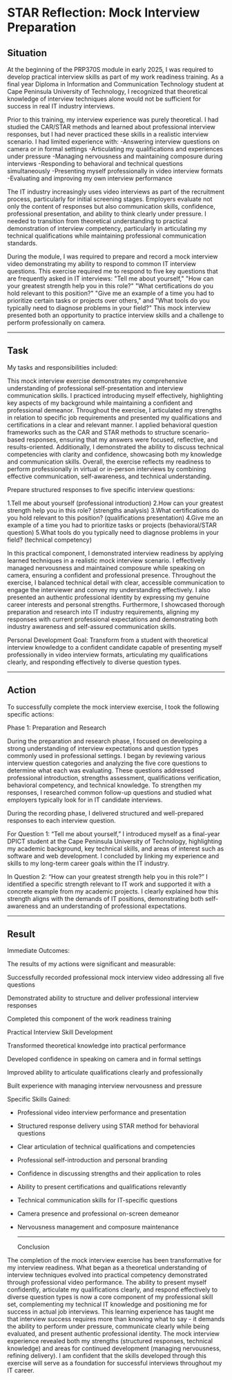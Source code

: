 # STAR Reflection: Mock Interview Preparation

## Situation

At the beginning of the PRP370S module in early 2025, I was required to develop practical interview skills as part of my work readiness training. As a final year Diploma in Information and Communication Technology student at Cape Peninsula University of Technology, I recognized that theoretical knowledge of interview techniques alone would not be sufficient for success in real IT industry interviews.

Prior to this training, my interview experience was purely theoretical. I had studied the CAR/STAR methods and learned about professional interview responses, but I had never practiced these skills in a realistic interview scenario. I had limited experience with:
-Answering interview questions on camera or in formal settings
-Articulating my qualifications and experiences under pressure
-Managing nervousness and maintaining composure during interviews
-Responding to behavioral and technical questions simultaneously
-Presenting myself professionally in video interview formats
-Evaluating and improving my own interview performance

The IT industry increasingly uses video interviews as part of the recruitment process, particularly for initial screening stages. Employers evaluate not only the content of responses but also communication skills, confidence, professional presentation, and ability to think clearly under pressure. I needed to transition from theoretical understanding to practical demonstration of interview competency, particularly in articulating my technical qualifications while maintaining professional communication standards.

During the module, I was required to prepare and record a mock interview video demonstrating my ability to respond to common IT interview questions. This exercise required me to respond to five key questions that are frequently asked in IT interviews: "Tell me about yourself," "How can your greatest strength help you in this role?" "What certifications do you hold relevant to this position?" "Give me an example of a time you had to prioritize certain tasks or projects over others," and "What tools do you typically need to diagnose problems in your field?" This mock interview presented both an opportunity to practice interview skills and a challenge to perform professionally on camera.

---

## Task

My tasks and responsibilities included:

This mock interview exercise demonstrates my comprehensive understanding of professional self-presentation and interview communication skills. I practiced introducing myself effectively, highlighting key aspects of my background while maintaining a confident and professional demeanor. Throughout the exercise, I articulated my strengths in relation to specific job requirements and presented my qualifications and certifications in a clear and relevant manner. I applied behavioral question frameworks such as the CAR and STAR methods to structure scenario-based responses, ensuring that my answers were focused, reflective, and results-oriented. Additionally, I demonstrated the ability to discuss technical competencies with clarity and confidence, showcasing both my knowledge and communication skills. Overall, the exercise reflects my readiness to perform professionally in virtual or in-person interviews by combining effective communication, self-awareness, and technical understanding.

Prepare structured responses to five specific interview questions:

1.Tell me about yourself (professional introduction)
2.How can your greatest strength help you in this role? (strengths analysis)
3.What certifications do you hold relevant to this position? (qualifications presentation)
4.Give me an example of a time you had to prioritize tasks or projects (behavioral/STAR question)
5.What tools do you typically need to diagnose problems in your field? (technical competency)

In this practical component, I demonstrated interview readiness by applying learned techniques in a realistic mock interview scenario. I effectively managed nervousness and maintained composure while speaking on camera, ensuring a confident and professional presence. Throughout the exercise, I balanced technical detail with clear, accessible communication to engage the interviewer and convey my understanding effectively. I also presented an authentic professional identity by expressing my genuine career interests and personal strengths. Furthermore, I showcased thorough preparation and research into IT industry requirements, aligning my responses with current professional expectations and demonstrating both industry awareness and self-assured communication skills.

Personal Development Goal:
Transform from a student with theoretical interview knowledge to a confident candidate capable of presenting myself professionally in video interview formats, articulating my qualifications clearly, and responding effectively to diverse question types.

---

## Action

To successfully complete the mock interview exercise, I took the following specific actions:

Phase 1: Preparation and Research

During the preparation and research phase, I focused on developing a strong understanding of interview expectations and question types commonly used in professional settings. I began by reviewing various interview question categories and analyzing the five core questions to determine what each was evaluating. These questions addressed professional introduction, strengths assessment, qualifications verification, behavioral competency, and technical knowledge. To strengthen my responses, I researched common follow-up questions and studied what employers typically look for in IT candidate interviews.

During the recording phase, I delivered structured and well-prepared responses to each interview question.

For Question 1: “Tell me about yourself,” I introduced myself as a final-year DPICT student at the Cape Peninsula University of Technology, highlighting my academic background, key technical skills, and areas of interest such as software and web development. I concluded by linking my experience and skills to my long-term career goals within the IT industry.

In Question 2: “How can your greatest strength help you in this role?” I identified a specific strength relevant to IT work and supported it with a concrete example from my academic projects. I clearly explained how this strength aligns with the demands of IT positions, demonstrating both self-awareness and an understanding of professional expectations.

---

## Result

Immediate Outcomes:

The results of my actions were significant and measurable:

Successfully recorded professional mock interview video addressing all five questions

Demonstrated ability to structure and deliver professional interview responses

Completed this component of the work readiness training

Practical Interview Skill Development

Transformed theoretical knowledge into practical performance

Developed confidence in speaking on camera and in formal settings

Improved ability to articulate qualifications clearly and professionally

Built experience with managing interview nervousness and pressure

Specific Skills Gained:

- Professional video interview performance and presentation
- Structured response delivery using STAR method for behavioral questions
- Clear articulation of technical qualifications and competencies
- Professional self-introduction and personal branding
- Confidence in discussing strengths and their application to roles
- Ability to present certifications and qualifications relevantly
- Technical communication skills for IT-specific questions
- Camera presence and professional on-screen demeanor
- Nervousness management and composure maintenance

  ---

  Conclusion

The completion of the mock interview exercise has been transformative for my interview readiness. What began as a theoretical understanding of interview techniques evolved into practical competency demonstrated through professional video performance. The ability to present myself confidently, articulate my qualifications clearly, and respond effectively to diverse question types is now a core component of my professional skill set, complementing my technical IT knowledge and positioning me for success in actual job interviews.
This learning experience has taught me that interview success requires more than knowing what to say - it demands the ability to perform under pressure, communicate clearly while being evaluated, and present authentic professional identity. The mock interview experience revealed both my strengths (structured responses, technical knowledge) and areas for continued development (managing nervousness, refining delivery). I am confident that the skills developed through this exercise will serve as a foundation for successful interviews throughout my IT career.

